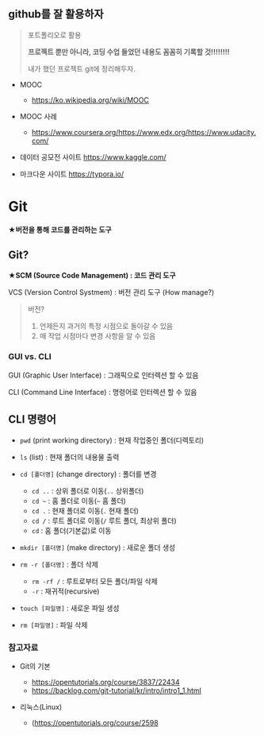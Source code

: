 ## github를 잘 활용하자

> 포트폴리오로 활용
>
> **프로젝트 뿐만 아니라, 코딩 수업 들었던 내용도 꼼꼼히 기록할 것!!!!!!!!**
>
> 내가 했던 프로젝트 git에 정리해두자.


* MOOC
  * https://ko.wikipedia.org/wiki/MOOC
* MOOC 사례
  * https://www.coursera.org/https://www.edx.org/https://www.udacity.com/



* 데이터 공모전 사이트 https://www.kaggle.com/

* 마크다운 사이트 https://typora.io/



# Git

**★버전을 통해 코드를 관리하는 도구**



## Git?

**★SCM (Source Code Management) : 코드 관리 도구**

VCS (Version Control Systmem) : 버전 관리 도구 (How manage?)



> 버전?
>
> 1. 언제든지 과거의 특정 시점으로 돌아갈 수 있음
> 2.  매 작업 시점마다 변경 사항을 알 수 있음



### GUI vs. CLI

GUI (Graphic User Interface) : 그래픽으로 인터렉션 할 수 있음

CLI (Command Line Interface) : 명령어로 인터렉션 할 수 있음



## CLI 명령어

* `pwd` (print working directory) : 현재 작업중인 폴더(디렉토리)

* `ls` (list) : 현재 폴더의 내용물 출력

* `cd [폴더명]` (change directory) : 폴더를 변경
  * `cd ..` : 상위 폴더로 이동(`..` 상위폴더)
  * `cd ~` : 홈 폴더로 이동(`~` 홈 폴더)
  * `cd .` : 현재 폴더로 이동(`.` 현재 폴더)
  * `cd /` : 루트 폴더로 이동(`/` 루트 폴더, 최상위 폴더)
  * `cd` : 홈 폴더(기본값)로 이동
* `mkdir [폴더명]` (make directory) : 새로운 폴더 생성
* `rm -r [폴더명]` : 폴더 삭제
  * `rm -rf /` : 루트로부터 모든 폴더/파일 삭제
  * `-r` : 재귀적(recursive)
* `touch [파일명]` : 새로운 파일 생성
* `rm [파일명]` : 파일 삭제



### 참고자료

* Git의 기본
  * https://opentutorials.org/course/3837/22434
  * https://backlog.com/git-tutorial/kr/intro/intro1_1.html



* 리눅스(Linux)
  * (https://opentutorials.org/course/2598
